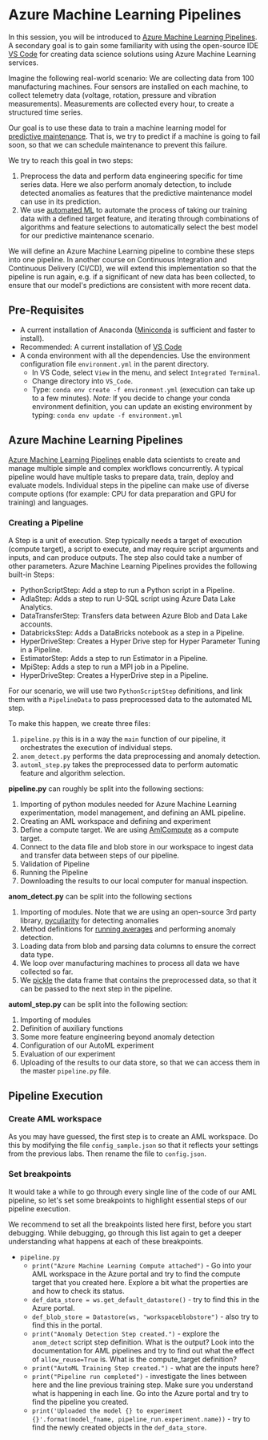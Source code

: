 # Azure Machine Learning Pipelines

In this session, you will be introduced to [Azure Machine Learning Pipelines](https://docs.microsoft.com/en-us/azure/machine-learning/service/concept-ml-pipelines).  A secondary goal is to gain some familiarity with using the open-source IDE [VS Code](https://code.visualstudio.com/) for creating data science solutions using Azure Machine Learning services.

Imagine the following real-world scenario: We are collecting data from 100 manufacturing machines.  Four sensors are installed on each machine, to collect telemetry data (voltage, rotation, pressure and vibration measurements). Measurements are collected every hour, to create a structured time series. 

Our goal is to use these data to train a machine learning model for [predictive maintenance](https://gallery.azure.ai/Collection/Predictive-Maintenance-Implementation-Guide-1). That is, we try to predict if a machine is going to fail soon, so that we can schedule maintenance to prevent this failure.

We try to reach this goal in two steps:
1. Preprocess the data and perform data engineering specific for time series data. Here we also perform anomaly detection, to include detected anomalies as features that the predictive maintenance model can use in its prediction.
1. We use [automated ML](https://docs.microsoft.com/en-us/azure/machine-learning/service/concept-automated-ml) to automate the process of taking our training data with a defined target feature, and iterating through combinations of algorithms and feature selections to automatically select the best model for our predictive maintenance scenario.

We will define an Azure Machine Learning pipeline to combine these steps into one pipeline.  In another course on Continuous Integration and Continuous Delivery (CI/CD), we will extend this implementation so that the pipeline is run again, e.g. if a significant of new data has been collected, to ensure that our model's predictions are consistent with more recent data.

## Pre-Requisites

- A current installation of Anaconda ([Miniconda](https://conda.io/en/latest/miniconda.html) is sufficient and faster to install).
- Recommended: A current installation of [VS Code](https://code.visualstudio.com/)
- A conda environment with all the dependencies. Use the environment configuration file `environment.yml` in the parent directory. 
  - In VS Code, select `View` in the menu, and select `Integrated Terminal`.
  - Change directory into `VS_Code`. 
  - Type: `conda env create -f environment.yml` (execution can take up to a few minutes). *Note:* If you decide to change your conda environment definition, you can update an existing environment by typing: `conda env update -f environment.yml`

## Azure Machine Learning Pipelines

[Azure Machine Learning Pipelines](https://docs.microsoft.com/en-us/azure/machine-learning/service/concept-ml-pipelines) enable data scientists to create and manage multiple simple and complex workflows concurrently. A typical pipeline would have multiple tasks to prepare data, train, deploy and evaluate models. Individual steps in the pipeline can make use of diverse compute options (for example: CPU for data preparation and GPU for training) and languages.

### Creating a Pipeline

A Step is a unit of execution. Step typically needs a target of execution (compute target), a script to execute, and may require script arguments and inputs, and can produce outputs. The step also could take a number of other parameters. Azure Machine Learning Pipelines provides the following built-in Steps:

- PythonScriptStep: Add a step to run a Python script in a Pipeline.
- AdlaStep: Adds a step to run U-SQL script using Azure Data Lake Analytics.
- DataTransferStep: Transfers data between Azure Blob and Data Lake accounts.
- DatabricksStep: Adds a DataBricks notebook as a step in a Pipeline.
- HyperDriveStep: Creates a Hyper Drive step for Hyper Parameter Tuning in a Pipeline.
- EstimatorStep: Adds a step to run Estimator in a Pipeline.
- MpiStep: Adds a step to run a MPI job in a Pipeline.
- HyperDriveStep: Creates a HyperDrive step in a Pipeline.

For our scenario, we will use two `PythonScriptStep` definitions, and link them with a `PipelineData` to pass preprocessed data to the automated ML step.

To make this happen, we create three files:
1. `pipeline.py` this is in a way the `main` function of our pipeline, it orchestrates the execution of individual steps.
1. `anom_detect.py` performs the data preprocessing and anomaly detection.
1. `automl_step.py` takes the preprocessed data to perform automatic feature and algorithm selection.

**pipeline.py** can roughly be split into the following sections:
1. Importing of python modules needed for Azure Machine Learning experimentation, model management, and defining an AML pipeline.
1. Creating an AML workspace and defining and experiment
1. Define a compute target. We are using [AmlCompute](https://docs.microsoft.com/en-us/python/api/azureml-core/azureml.core.compute.amlcompute(class)?view=azure-ml-py) as a compute target. 
1. Connect to the data file and blob store in our workspace to ingest data and transfer data between steps of our pipeline.
1. Validation of Pipeline
1. Running the Pipeline
1. Downloading the results to our local computer for manual inspection.

**anom_detect.py** can be split into the following sections
1. Importing of modules. Note that we are using an open-source 3rd party library, [pyculiarity](https://pypi.org/project/pyculiarity/) for detecting anomalies
1. Method definitions for [running averages](https://en.wikipedia.org/wiki/Moving_average) and performing anomaly detection.
1. Loading data from blob and parsing data columns to ensure the correct data type.
1. We loop over manufacturing machines to process all data we have collected so far.
1. We [pickle](https://docs.python.org/3/library/pickle.html) the data frame that contains the preprocessed data, so that it can be passed to the next step in the pipeline.

**automl_step.py** can be split into the following section:
1. Importing of modules
1. Definition of auxiliary functions
1. Some more feature engineering beyond anomaly detection
1. Configuration of our AutoML experiment
1. Evaluation of our experiment
1. Uploading of the results to our data store, so that we can access them in the master `pipeline.py` file.

## Pipeline Execution

### Create AML workspace

As you may have guessed, the first step is to create an AML workspace.  Do this by modifying the file `config_sample.json` so that it reflects your settings from the previous labs.  Then rename the file to `config.json`.

### Set breakpoints

It would take a while to go through every single line of the code of our AML pipeline, so let's set some breakpoints to highlight essential steps of our pipeline execution.

We recommend to set all the breakpoints listed here first, before you start debugging. While debugging, go through this list again to get a deeper understanding what happens at each of these breakpoints.

- `pipeline.py`
  - `print("Azure Machine Learning Compute attached")` - Go into your AML workspace in the Azure portal and try to find the compute target that you created here. Explore a bit what the properties are and how to check its status.
  - `def_data_store = ws.get_default_datastore()` - try to find this in the Azure portal.
  - `def_blob_store = Datastore(ws, "workspaceblobstore")` - also try to find this in the portal.
  - `print("Anomaly Detection Step created.")` - explore the `anom_detect` script step definition. What is the output? Look into the documentation for AML pipelines and try to find out what the effect of `allow_reuse=True` is. What is the compute_target definition?
  - `print("AutoML Training Step created.")` - what are the inputs here?
  - `print("Pipeline run completed")` - investigate the lines between here and the line previous training step.  Make sure you understand what is happening in each line.  Go into the Azure portal and try to find the pipeline you created.
  - `print('Uploaded the model {} to experiment {}'.format(model_fname, pipeline_run.experiment.name))` - try to find the newly created objects in the `def_data_store`.
  



